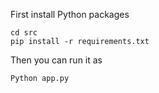 First install Python packages

```
cd src
pip install -r requirements.txt
```

Then you can run it as

```
Python app.py
```
